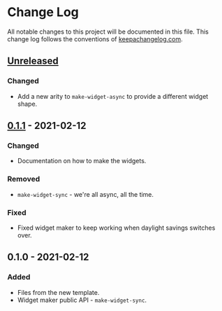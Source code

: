 # Change Log
All notable changes to this project will be documented in this file. This change log follows the conventions of [keepachangelog.com](http://keepachangelog.com/).

## [Unreleased]
### Changed
- Add a new arity to `make-widget-async` to provide a different widget shape.

## [0.1.1] - 2021-02-12
### Changed
- Documentation on how to make the widgets.

### Removed
- `make-widget-sync` - we're all async, all the time.

### Fixed
- Fixed widget maker to keep working when daylight savings switches over.

## 0.1.0 - 2021-02-12
### Added
- Files from the new template.
- Widget maker public API - `make-widget-sync`.

[Unreleased]: https://github.com/your-name/datomic4-ecommerce/compare/0.1.1...HEAD
[0.1.1]: https://github.com/your-name/datomic4-ecommerce/compare/0.1.0...0.1.1
